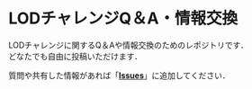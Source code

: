 # LODチャレンジQ＆A・情報交換
LODチャレンジに関するQ＆Aや情報交換のためのレポジトリです．  
どなたでも自由に投稿いただけます． 

質問や共有した情報があれば「**[Issues](https://github.com/LinkedOpenData/QAaboutLODC/issues)**」に追加してください．

